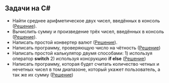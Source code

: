 ## Задачи на C# 

* Найти среднее арифметическое двух чисел, введённых в консоль ([Решение](https://github.com/PinkDeer/ConsoleAppsHomework/blob/master/Average/Program.cs)).  
* Вычислить сумму и произведение трёх чисел, введённых в консоль ([Решение](https://github.com/PinkDeer/ConsoleAppsHomework/blob/master/MultiplicationAndSum/Program.cs)).  
* Написать простой конвертер валют ([Решение](https://github.com/PinkDeer/ConsoleAppsHomework/blob/master/CurrencyConverter/Program.cs)).
* Написать программу, проверяющую число на чётность ([Решение](https://github.com/PinkDeer/ConsoleAppsHomework/blob/master/EvenNumber/Program.cs))  
* Написать простой калькулятор двумя способами: 1) используя оператор __switch__ 2) используя консрукцию __if else__ ([Решение](https://github.com/PinkDeer/ConsoleAppsHomework/blob/master/%D0%A1alculator/Program.cs))  
* Написать программу, которая будет считать количество четных и нечетных чисел в том диапазоне, который укажет пользователь, а так же их сумму ([Решение](https://github.com/PinkDeer/ConsoleAppsHomework/blob/master/NumberOfEvenAndOdd/Program.cs))  
